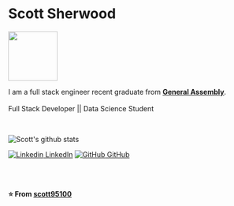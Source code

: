 # Scott Sherwood&nbsp;

<img src="https://github.com/scott95100/scott95100/blob/master/Assets/hi.gif" style="width: 100px;">

<p>
    I am a full stack engineer recent graduate from <a href="https://generalassemb.ly/"> <b>General Assembly</b></a>. <br><br>
    Full Stack Developer || Data Science Student
</p>


<br>


![Scott's github stats](https://github-readme-stats.vercel.app/api?username=scott95100&show_icons=true&hide_border=true)

[![Linkedin](https://i.stack.imgur.com/gVE0j.png) LinkedIn](https://www.linkedin.com/in/scott-sherwood-515114204/) [![GitHub](https://i.stack.imgur.com/tskMh.png) GitHub](https://github.com/scott95100)

<br><br>

**⭐️ From [scott95100](https://github.com/scott95100)**